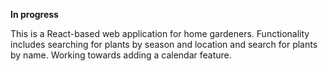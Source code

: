 **In progress**

This is a React-based web application for home gardeners. Functionality includes searching for plants by season and location and search for plants by name. Working towards adding a calendar feature.
